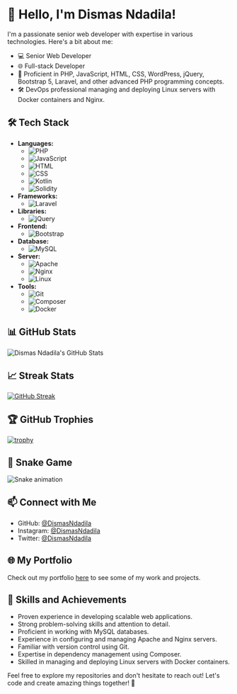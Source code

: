 # 👋 Hello, I'm Dismas Ndadila!

I'm a passionate senior web developer with expertise in various technologies. Here's a bit about me:

- 💻 Senior Web Developer
- 🌐 Full-stack Developer
- 🚀 Proficient in PHP, JavaScript, HTML, CSS, WordPress, jQuery, Bootstrap 5, Laravel, and other advanced PHP programming concepts.
- 🛠️ DevOps professional managing and deploying Linux servers with Docker containers and Nginx.

## 🛠️ Tech Stack

- **Languages:** 
  - ![PHP](https://img.shields.io/badge/-PHP-777BB4?logo=php&logoColor=white)
  - ![JavaScript](https://img.shields.io/badge/-JavaScript-F7DF1E?logo=javascript&logoColor=black)
  - ![HTML](https://img.shields.io/badge/-HTML5-E34F26?logo=html5&logoColor=white)
  - ![CSS](https://img.shields.io/badge/-CSS3-1572B6?logo=css3&logoColor=white)
  - ![Kotlin](https://img.shields.io/badge/-Kotlin-0095D5?logo=kotlin&logoColor=white)
  - ![Solidity](https://img.shields.io/badge/-Solidity-363636?logo=solidity&logoColor=white)
- **Frameworks:** 
  - ![Laravel](https://img.shields.io/badge/-Laravel-FF2D20?logo=laravel&logoColor=white)
- **Libraries:** 
  - ![jQuery](https://img.shields.io/badge/-jQuery-0769AD?logo=jquery&logoColor=white)
- **Frontend:** 
  - ![Bootstrap](https://img.shields.io/badge/-Bootstrap-7952B3?logo=bootstrap&logoColor=white)
- **Database:** 
  - ![MySQL](https://img.shields.io/badge/-MySQL-4479A1?logo=mysql&logoColor=white)
- **Server:** 
  - ![Apache](https://img.shields.io/badge/-Apache-D22128?logo=apache&logoColor=white)
  - ![Nginx](https://img.shields.io/badge/-Nginx-269539?logo=nginx&logoColor=white)
  - ![Linux](https://img.shields.io/badge/-Linux-FCC624?logo=linux&logoColor=black)
- **Tools:** 
  - ![Git](https://img.shields.io/badge/-Git-F05032?logo=git&logoColor=white)
  - ![Composer](https://img.shields.io/badge/-Composer-885630?logo=composer&logoColor=white)
  - ![Docker](https://img.shields.io/badge/-Docker-2496ED?logo=docker&logoColor=white)

## 📊 GitHub Stats

![Dismas Ndadila's GitHub Stats](https://github-readme-stats.vercel.app/api?username=DismasNdadila&show_icons=true&theme=radical)

## 📈 Streak Stats

[![GitHub Streak](https://streak-stats.demolab.com/?user=DismasNdadila&theme=dark)](https://git.io/streak-stats)

## 🏆 GitHub Trophies

[![trophy](https://github-profile-trophy.vercel.app/?username=DismasNdadila&theme=onedark)](https://github.com/ryo-ma/github-profile-trophy)

## 🐍 Snake Game

![Snake animation](https://github.com/DismasNdadila/DismasNdadila/blob/output/github-contribution-grid-snake.svg)

## 📫 Connect with Me

- GitHub: [@DismasNdadila](https://github.com/DismasNdadila)
- Instagram: [@DismasNdadila](https://www.instagram.com/DismasNdadila/)
- Twitter: [@DismasNdadila](https://twitter.com/DismasNdadila)

## 🌐 My Portfolio

Check out my portfolio [here](https://your-portfolio-link.com) to see some of my work and projects.

## 🚀 Skills and Achievements

- Proven experience in developing scalable web applications.
- Strong problem-solving skills and attention to detail.
- Proficient in working with MySQL databases.
- Experience in configuring and managing Apache and Nginx servers.
- Familiar with version control using Git.
- Expertise in dependency management using Composer.
- Skilled in managing and deploying Linux servers with Docker containers.

Feel free to explore my repositories and don't hesitate to reach out! Let's code and create amazing things together! 🚀

